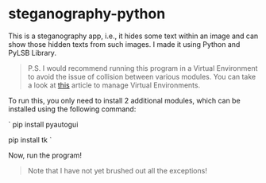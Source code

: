# steganography-python
This is a steganography app, i.e., it hides some text within an image and can show those hidden texts from such images. I made it using Python and PyLSB Library.

> P.S. I would recommend running this program in a Virtual Environment to avoid the issue of collision between various modules. You can take a look at [this](https://www.geeksforgeeks.org/python-virtual-environment/) article to manage Virtual Environments. 


To run this, you only need to install 2 additional modules, which can be installed using the following command:

`
pip install pyautogui

pip install tk
`


Now, run the program!

> Note that I have not yet brushed out all the exceptions!